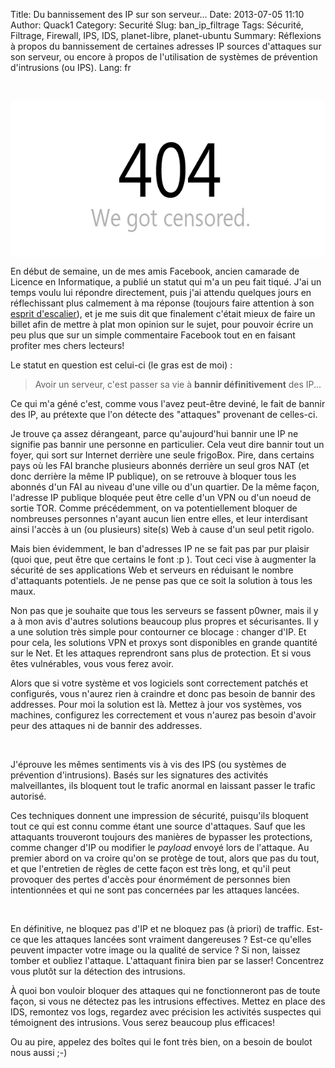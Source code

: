 Title: Du bannissement des IP sur son serveur...
Date: 2013-07-05 11:10
Author: Quack1
Category: Securité
Slug: ban_ip_filtrage
Tags: Sécurité, Filtrage, Firewall, IPS, IDS, planet-libre, planet-ubuntu
Summary: Réflexions à propos du bannissement de certaines adresses IP sources d'attaques sur son serveur, ou encore à propos de l'utilisation de systèmes de prévention d'intrusions (ou IPS).
Lang: fr

&nbsp;
<div align=center><img src="upload/404.png" width="600" height="250" align=center /></div>

En début de semaine, un de mes amis Facebook, ancien camarade de Licence en Informatique, a publié un statut qui m'a un peu fait tiqué. J'ai un temps voulu lui répondre directement, puis j'ai attendu quelques jours en réflechissant plus calmement à ma réponse (toujours faire attention à son [esprit d'escalier](http://fr.wikipedia.org/wiki/Esprit_de_l%27escalier "L’Esprit de l’escalier, ou esprit d’escalier : expression française signifiant que l’on pense souvent à ce que l’on aurait pu et dû dire de plus juste, après avoir quitté ses interlocuteurs ; « l’inspiration nous vient en descendant l’escalier de la tribune », mot de Diderot, dans son Paradoxe sur le comédien. [Wikipédia]")), et je me suis dit que finalement c'était mieux de faire un billet afin de mettre à plat mon opinion sur le sujet, pour pouvoir écrire un peu plus que sur un simple commentaire Facebook tout en en faisant profiter mes chers lecteurs!

Le statut en question est celui-ci (le gras est de moi) : 

> Avoir un serveur, c'est passer sa vie à **bannir définitivement** des IP...

Ce qui m'a géné c'est, comme vous l'avez peut-être deviné, le fait de bannir des IP, au prétexte que l'on détecte des "attaques" provenant de celles-ci.

Je trouve ça assez dérangeant, parce qu'aujourd'hui bannir une IP ne signifie pas bannir une personne en particulier. Cela veut dire bannir tout un foyer, qui sort sur Internet derrière une seule frigoBox. Pire, dans certains pays où les FAI branche plusieurs abonnés derrière un seul gros NAT (et donc derrière la même IP publique), on se retrouve à bloquer tous les abonnés d'un FAI au niveau d'une ville ou d'un quartier. De la même façon, l'adresse IP publique bloquée peut être celle d'un VPN ou d'un noeud de sortie TOR. Comme précédemment, on va potentiellement bloquer de nombreuses personnes n'ayant aucun lien entre elles, et leur interdisant ainsi l'accès à un (ou plusieurs) site(s) Web à cause d'un seul petit rigolo.

Mais bien évidemment, le ban d'adresses IP ne se fait pas par pur plaisir (quoi que, peut être que certains le font :p ). Tout ceci vise à augmenter la sécurité de ses applications Web et serveurs en réduisant le nombre d'attaquants potentiels. Je ne pense pas que ce soit la solution à tous les maux.

Non pas que je souhaite que tous les serveurs se fassent p0wner, mais il y a à mon avis d'autres solutions beaucoup plus propres et sécurisantes. Il y a une solution très simple pour contourner ce blocage : changer d'IP. Et pour cela, les solutions VPN et proxys sont disponibles en grande quantité sur le Net. Et les attaques reprendront sans plus de protection. Et si vous êtes vulnérables, vous vous ferez avoir.

Alors que si votre système et vos logiciels sont correctement patchés et configurés, vous n'aurez rien à craindre et donc pas besoin de bannir des addresses. Pour moi la solution est là. Mettez à jour vos systèmes, vos machines, configurez les correctement et vous n'aurez pas besoin d'avoir peur des attaques ni de bannir des addresses.

&nbsp;

J'éprouve les mêmes sentiments vis à vis des IPS (ou systèmes de prévention d'intrusions). Basés sur les signatures des activités malveillantes, ils bloquent tout le trafic anormal en laissant passer le trafic autorisé.

Ces techniques donnent une impression de sécurité, puisqu'ils bloquent tout ce qui est connu comme étant une source d'attaques. Sauf que les attaquants trouveront toujours des manières de bypasser les protections, comme changer d'IP ou modifier le _payload_ envoyé lors de l'attaque. Au premier abord on va croire qu'on se protège de tout, alors que pas du tout, et que l'entretien de règles de cette façon est très long, et qu'il peut provoquer des pertes d'accès pour énormément de personnes bien intentionnées et qui ne sont pas concernées par les attaques lancées.

&nbsp;

En définitive, ne bloquez pas d'IP et ne bloquez pas (à priori) de traffic. Est-ce que les attaques lancées sont vraiment dangereuses ? Est-ce qu'elles peuvent impacter votre image ou la qualité de service ? Si non, laissez tomber et oubliez l'attaque. L'attaquant finira bien par se lasser! Concentrez vous plutôt sur la détection des intrusions. 

À quoi bon vouloir bloquer des attaques qui ne fonctionneront pas de toute façon, si vous ne détectez pas les intrusions effectives. Mettez en place des IDS, remontez vos logs, regardez avec précision les activités suspectes qui témoignent des intrusions. Vous serez beaucoup plus efficaces! 

Ou au pire, appelez des boîtes qui le font très bien, on a besoin de boulot nous aussi ;-)
